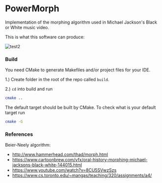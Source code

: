 # PowerMorph

Implementation of the morphing algorithm used in Michael Jackson's Black or White music video.

This is what this software can produce:

![test2](https://github.com/user-attachments/assets/9da7c779-6c6f-4c20-b1f6-ce3ca59ab7a1)


### Build

You need CMake to generate Makefiles and/or project files for your IDE.

1.) Create folder in the root of the repo called ```build```.

2.) ```cd``` into build and run
```bash
cmake ..
```
The default target should be built by CMake. To check what is your default target
run
```bash
cmake -G
```


### References

Beier-Neely algorithm:

- http://www.hammerhead.com/thad/morph.html
- https://www.cartoonbrew.com/vfx/oral-history-morphing-michael-jacksons-black-white-144015.html
- https://www.youtube.com/watch?v=8CU5SVwzSzs
- https://www.cs.toronto.edu/~mangas/teaching/320/assignments/a4/

